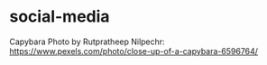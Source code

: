# social-media

Capybara Photo by Rutpratheep Nilpechr: https://www.pexels.com/photo/close-up-of-a-capybara-6596764/
